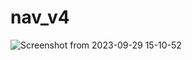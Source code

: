 # nav_v4
![Screenshot from 2023-09-29 15-10-52](https://github.com/Ryans-Kode/Responsive-Navbar-and-Footer-/assets/144196517/53dbb503-a29a-4503-b20a-4d493c59239b)
